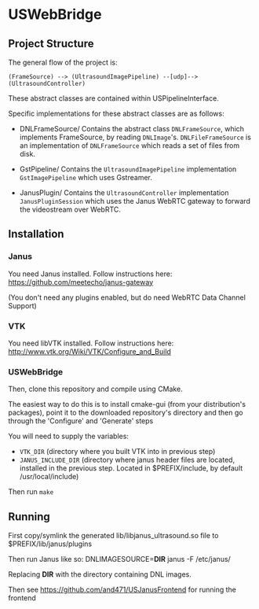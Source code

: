 # USWebBridge
 
## Project Structure

The general flow of the project is:

`(FrameSource) --> (UltrasoundImagePipeline) --[udp]--> (UltrasoundController) `

These abstract classes are contained within USPipelineInterface.

Specific implementations for these abstract classes are as follows:


* DNLFrameSource/
  Contains the abstract class `DNLFrameSource`, which implements FrameSource, by reading `DNLImage`'s.
  `DNLFileFrameSource` is an implementation of `DNLFrameSource` which reads a set of files from disk.

* GstPipeline/
  Contains the `UltrasoundImagePipeline` implementation `GstImagePipeline` which uses Gstreamer.

* JanusPlugin/
  Contains the `UltrasoundController` implementation `JanusPluginSession` which uses the 
  Janus WebRTC gateway to forward the videostream over WebRTC.  


## Installation

### Janus
You need Janus installed. Follow instructions here:
https://github.com/meetecho/janus-gateway

(You don't need any plugins enabled, but do need WebRTC Data Channel Support)

### VTK
You need libVTK installed. Follow instructions here:
http://www.vtk.org/Wiki/VTK/Configure_and_Build

### USWebBridge
Then, clone this repository and compile using CMake.

The easiest way to do this is to install cmake-gui (from your distribution's packages), point it to the downloaded repository's directory and then go through the 'Configure' and 'Generate' steps

You will need to supply the variables:
* `VTK_DIR` (directory where you built VTK into in previous step)
* `JANUS_INCLUDE_DIR` (directory where janus header files are located, installed in the previous step. Located in $PREFIX/include, by default /usr/local/include)

Then run `make`

## Running

First copy/symlink the generated lib/libjanus_ultrasound.so file to $PREFIX/lib/janus/plugins

Then run Janus like so:
DNLIMAGESOURCE=__DIR__  janus -F /etc/janus/

Replacing __DIR__ with the directory containing DNL images.

Then see https://github.com/and471/USJanusFrontend for running the frontend
